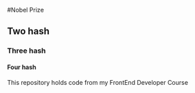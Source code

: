 #Nobel Prize
## Two hash
### Three hash
#### Four hash
This repository holds code from my FrontEnd Developer Course

